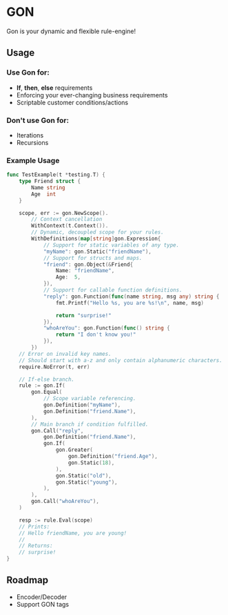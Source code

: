 # GON

Gon is your dynamic and flexible rule-engine!


## Usage

### Use Gon for:

* **If**, **then**, **else** requirements
* Enforcing your ever-changing business requirements
* Scriptable customer conditions/actions

### Don't use Gon for:

* Iterations
* Recursions


### Example Usage

```go
func TestExample(t *testing.T) {
	type Friend struct {
		Name string
		Age  int
	}

	scope, err := gon.NewScope().
        // Context cancellation
		WithContext(t.Context()).
        // Dynamic, decoupled scope for your rules.
		WithDefinitions(map[string]gon.Expression{
            // Support for static variables of any type.
			"myName": gon.Static("friendName"),
            // Support for structs and maps.
			"friend": gon.Object(&Friend{
				Name: "friendName",
				Age:  5,
			}),
            // Support for callable function definitions.
			"reply": gon.Function(func(name string, msg any) string {
				fmt.Printf("Hello %s, you are %s!\n", name, msg)

				return "surprise!"
			}),
			"whoAreYou": gon.Function(func() string {
				return "I don't know you!"
			}),
		})
    // Error on invalid key names.
    // Should start with a-z and only contain alphanumeric characters.
	require.NoError(t, err)

    // If-else branch.
	rule := gon.If(
		gon.Equal(
            // Scope variable referencing.
			gon.Definition("myName"),
			gon.Definition("friend.Name"),
		),
        // Main branch if condition fulfilled.
		gon.Call("reply",
			gon.Definition("friend.Name"),
			gon.If(
				gon.Greater(
					gon.Definition("friend.Age"),
					gon.Static(18),
				),
				gon.Static("old"),
				gon.Static("young"),
			),
		),
		gon.Call("whoAreYou"),
	)

	resp := rule.Eval(scope)
    // Prints:
    // Hello friendName, you are young!
    //
    // Returns:
    // surprise!
}
```

## Roadmap

* Encoder/Decoder
* Support GON tags